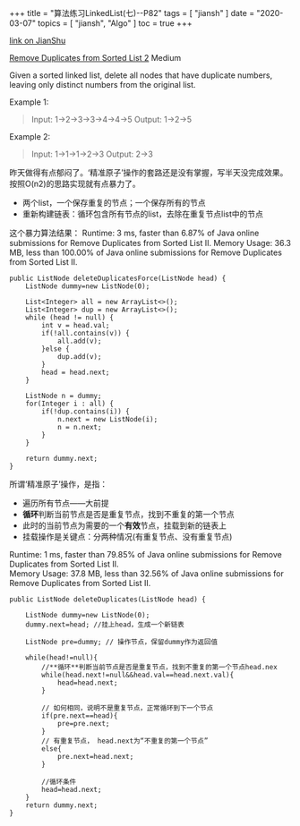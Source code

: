 +++
title = "算法练习LinkedList(七)--P82"
tags = [
    "jiansh"
]
date = "2020-03-07"
topics = [
    "jiansh",
    "Algo"
]
toc = true
+++



[link on JianShu](https://www.jianshu.com/p/e3830bfc76e7)

[Remove Duplicates from Sorted List 2](https://leetcode.com/problems/remove-duplicates-from-sorted-list-ii/) Medium

Given a sorted linked list, delete all nodes that have duplicate numbers, leaving only distinct numbers from the original list.

Example 1:

>Input: 1->2->3->3->4->4->5
>Output: 1->2->5

Example 2:

>Input: 1->1->1->2->3
>Output: 2->3

昨天做得有点郁闷了。‘精准原子’操作的套路还是没有掌握，写半天没完成效果。按照O(n2)的思路实现就有点暴力了。

- 两个list，一个保存重复的节点；一个保存所有的节点
- 重新构建链表：循环包含所有节点的list，去除在重复节点list中的节点

这个暴力算法结果：
Runtime: 3 ms, faster than 6.87% of Java online submissions for Remove Duplicates from Sorted List II.
Memory Usage: 36.3 MB, less than 100.00% of Java online submissions for Remove Duplicates from Sorted List II.

```
public ListNode deleteDuplicatesForce(ListNode head) {
    ListNode dummy=new ListNode(0);

    List<Integer> all = new ArrayList<>();
    List<Integer> dup = new ArrayList<>();
    while (head != null) {
        int v = head.val;
        if(!all.contains(v)) {
            all.add(v);
        }else {
            dup.add(v);
        }
        head = head.next;
    }

    ListNode n = dummy;
    for(Integer i : all) {
        if(!dup.contains(i)) {
            n.next = new ListNode(i);
            n = n.next;
        }
    }

    return dummy.next;
}
```
所谓‘精准原子’操作，是指：

- 遍历所有节点——大前提
- **循环**判断当前节点是否是重复节点，找到不重复的第一个节点
- 此时的当前节点为需要的一个**有效**节点，挂载到新的链表上
- 挂载操作是关键点：分两种情况(有重复节点、没有重复节点)

Runtime: 1 ms, faster than 79.85% of Java online submissions for Remove Duplicates from Sorted List II.  
Memory Usage: 37.8 MB, less than 32.56% of Java online submissions for Remove Duplicates from Sorted List II.  
```
public ListNode deleteDuplicates(ListNode head) {

    ListNode dummy=new ListNode(0);
    dummy.next=head; //挂上head，生成一个新链表

    ListNode pre=dummy; // 操作节点，保留dummy作为返回值

    while(head!=null){
        //**循环**判断当前节点是否是重复节点，找到不重复的第一个节点head.nex
        while(head.next!=null&&head.val==head.next.val){
            head=head.next;
        }

        // 如何相同，说明不是重复节点，正常循环到下一个节点
        if(pre.next==head){
            pre=pre.next;
        }
        // 有重复节点， head.next为“不重复的第一个节点”
        else{
            pre.next=head.next;
        }

        //循环条件
        head=head.next;
    }
    return dummy.next;
}
```


